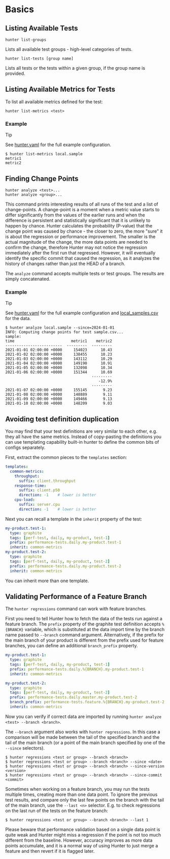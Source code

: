 # Basics

## Listing Available Tests

```
hunter list-groups
```

Lists all available test groups - high-level categories of tests.

```
hunter list-tests [group name]
```

Lists all tests or the tests within a given group, if the group name is provided.

## Listing Available Metrics for Tests

To list all available metrics defined for the test:

```
hunter list-metrics <test>
```

### Example

> [!TIP]
> See [hunter.yaml](../examples/csv/hunter.yaml) for the full example configuration.

```
$ hunter list-metrics local.sample
metric1
metric2
```

## Finding Change Points

```
hunter analyze <test>...
hunter analyze <group>...
```

This command prints interesting results of all
runs of the test and a list of change-points.
A change-point is a moment when a metric value starts to differ significantly
from the values of the earlier runs and when the difference
is persistent and statistically significant that it is unlikely to happen by chance.
Hunter calculates the probability (P-value) that the change point was caused
by chance - the closer to zero, the more "sure" it is about the regression or
performance improvement. The smaller is the actual magnitude of the change,
the more data points are needed to confirm the change, therefore Hunter may
not notice the regression immediately after the first run that regressed.
However, it will eventually identify the specific commit that caused the regression,
as it analyzes the history of changes rather than just the HEAD of a branch.

The `analyze` command accepts multiple tests or test groups.
The results are simply concatenated.

### Example

> [!TIP]
> See [hunter.yaml](../examples/csv/hunter.yaml) for the full
> example configuration and [local_samples.csv](../examples/csv/data/local_samples.csv)
> for the data.

```
$ hunter analyze local.sample --since=2024-01-01
INFO: Computing change points for test sample.csv...
sample:
time                         metric1    metric2
-------------------------  ---------  ---------
2021-01-01 02:00:00 +0000     154023      10.43
2021-01-02 02:00:00 +0000     138455      10.23
2021-01-03 02:00:00 +0000     143112      10.29
2021-01-04 02:00:00 +0000     149190      10.91
2021-01-05 02:00:00 +0000     132098      10.34
2021-01-06 02:00:00 +0000     151344      10.69
                                      ·········
                                         -12.9%
                                      ·········
2021-01-07 02:00:00 +0000     155145       9.23
2021-01-08 02:00:00 +0000     148889       9.11
2021-01-09 02:00:00 +0000     149466       9.13
2021-01-10 02:00:00 +0000     148209       9.03
```

## Avoiding test definition duplication

You may find that your test definitions are very similar to each other,  e.g. they all have the same metrics. Instead
of copy-pasting the definitions  you can use templating capability built-in hunter to define the common bits of configs
separately.

First, extract the common pieces to the `templates` section:
```yaml
templates:
  common-metrics:
    throughput:
      suffix: client.throughput
    response-time:
      suffix: client.p50
      direction: -1    # lower is better
    cpu-load:
      suffix: server.cpu
      direction: -1    # lower is better
```

Next you can recall a template in the `inherit` property of the test:

```yaml
my-product.test-1:
  type: graphite
  tags: [perf-test, daily, my-product, test-1]
  prefix: performance-tests.daily.my-product.test-1
  inherit: common-metrics
my-product.test-2:
  type: graphite
  tags: [perf-test, daily, my-product, test-2]
  prefix: performance-tests.daily.my-product.test-2
  inherit: common-metrics
```

You can inherit more than one template.

## Validating Performance of a Feature Branch

The `hunter regressions` command can work with feature branches.

First you need to tell Hunter how to fetch the data of the tests run against a feature branch.
The `prefix` property of the graphite test definition accepts `%{BRANCH}` variable,
which is substituted at the data import time by the branch name passed to `--branch`
command argument. Alternatively, if the prefix for the main branch of your product is different
from the prefix used for feature branches, you can define an additional `branch_prefix` property.

```yaml
my-product.test-1:
  type: graphite
  tags: [perf-test, daily, my-product, test-1]
  prefix: performance-tests.daily.%{BRANCH}.my-product.test-1
  inherit: common-metrics

my-product.test-2:
  type: graphite
  tags: [perf-test, daily, my-product, test-2]
  prefix: performance-tests.daily.master.my-product.test-2
  branch_prefix: performance-tests.feature.%{BRANCH}.my-product.test-2
  inherit: common-metrics
```

Now you can verify if correct data are imported by running
`hunter analyze <test> --branch <branch>`.

The `--branch` argument also works with `hunter regressions`. In this case a comparison will be made
between the tail of the specified branch and the tail of the main branch (or a point of the
main branch specified by one of the `--since` selectors).

```
$ hunter regressions <test or group> --branch <branch>
$ hunter regressions <test or group> --branch <branch> --since <date>
$ hunter regressions <test or group> --branch <branch> --since-version <version>
$ hunter regressions <test or group> --branch <branch> --since-commit <commit>
```

Sometimes when working on a feature branch, you may run the tests multiple times,
creating more than one data point. To ignore the previous test results, and compare
only the last few points on the branch with the tail of the main branch,
use the `--last <n>` selector. E.g. to check regressions on the last run of the tests
on the feature branch:

```
$ hunter regressions <test or group> --branch <branch> --last 1
```

Please beware that performance validation based on a single data point is quite weak
and Hunter might miss a regression if the point is not too much different from
the baseline. However, accuracy improves as more data points accumulate, and it is
a normal way of using Hunter to just merge a feature and then revert if it is
flagged later.
